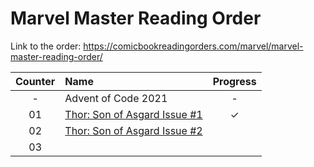 # Marvel Master Reading Order
Link to the order: https://comicbookreadingorders.com/marvel/marvel-master-reading-order/


| Counter | Name | Progress | 
|:---:|:---|:---:|
| - | Advent of Code 2021 | - |
| 01 | [Thor: Son of Asgard Issue #1](https://readcomiconline.li/Comic/Thor-Son-of-Asgard/Issue-1?id=57057) | ✓ |
| 02 | [Thor: Son of Asgard Issue #2](https://readcomiconline.li/Comic/Thor-Son-of-Asgard/Issue-2?id=57065) |  |
| 03 | []() |  |

